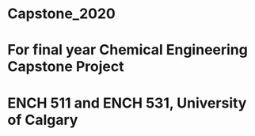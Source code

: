 # Capstone_2020
# For final year Chemical Engineering Capstone Project
# ENCH 511 and ENCH 531, University of Calgary  
